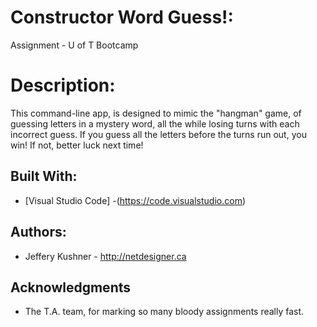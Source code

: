 # Constructor Word Guess!:

Assignment - U of T Bootcamp


# Description:

This command-line app, is designed to mimic the "hangman" game, of guessing letters in a mystery word, all the while losing turns with each incorrect guess. If you guess all the letters before the turns run out, you win! If not, better luck next time!


## Built With:

* [Visual Studio Code] -(https://code.visualstudio.com)


## Authors:

* Jeffery Kushner - http://netdesigner.ca


## Acknowledgments

* The T.A. team, for marking so many bloody assignments really fast.
